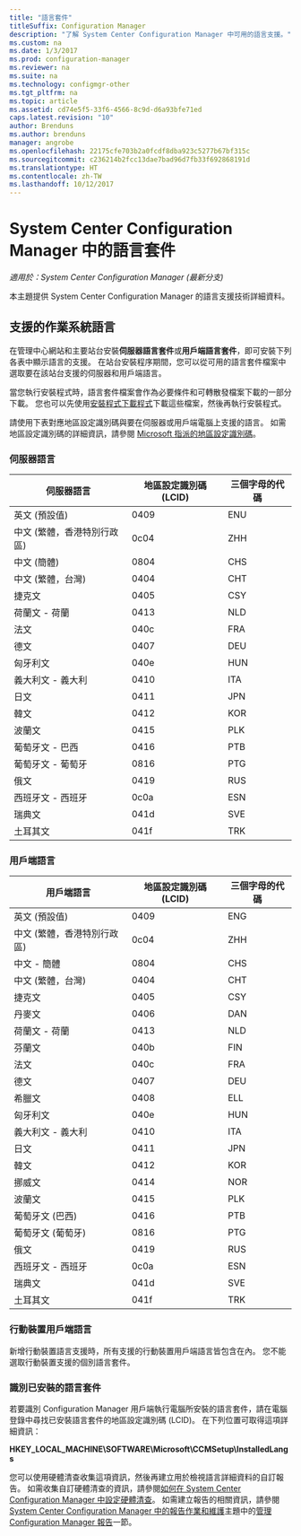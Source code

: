 ```yaml
---
title: "語言套件"
titleSuffix: Configuration Manager
description: "了解 System Center Configuration Manager 中可用的語言支援。"
ms.custom: na
ms.date: 1/3/2017
ms.prod: configuration-manager
ms.reviewer: na
ms.suite: na
ms.technology: configmgr-other
ms.tgt_pltfrm: na
ms.topic: article
ms.assetid: cd74e5f5-33f6-4566-8c9d-d6a93bfe71ed
caps.latest.revision: "10"
author: Brenduns
ms.author: brenduns
manager: angrobe
ms.openlocfilehash: 22175cfe703b2a0fcdf8dba923c5277b67bf315c
ms.sourcegitcommit: c236214b2fcc13dae7bad96d7fb33f692868191d
ms.translationtype: HT
ms.contentlocale: zh-TW
ms.lasthandoff: 10/12/2017
---
```

# <a name="language-packs-in-system-center-configuration-manager"></a>System Center Configuration Manager 中的語言套件

*適用於：System Center Configuration Manager (最新分支)*

本主題提供 System Center Configuration Manager 的語言支援技術詳細資料。  

## <a name="BKMK_SupLanguagePacks"></a> 支援的作業系統語言  
 在管理中心網站和主要站台安裝**伺服器語言套件**或**用戶端語言套件**，即可安裝下列各表中顯示語言的支援。 在站台安裝程序期間，您可以從可用的語言套件檔案中選取要在該站台支援的伺服器和用戶端語言。

 當您執行安裝程式時，語言套件檔案會作為必要條件和可轉散發檔案下載的一部分下載。 您也可以先使用[安裝程式下載程式](setup-downloader.md)下載這些檔案，然後再執行安裝程式。   

 請使用下表對應地區設定識別碼與要在伺服器或用戶端電腦上支援的語言。 如需地區設定識別碼的詳細資訊，請參閱 [Microsoft 指派的地區設定識別碼](http://go.microsoft.com/fwlink/p/?LinkId=252609)。  

### <a name="server-languages"></a>伺服器語言  

|伺服器語言|地區設定識別碼 (LCID)|三個字母的代碼|  
|---------------------|------------------------|-----------------------|  
|英文 (預設值)|0409|ENU|  
|中文 (繁體，香港特別行政區)|0c04|ZHH|  
|中文 (簡體)|0804|CHS|  
|中文 (繁體，台灣)|0404|CHT|  
|捷克文|0405|CSY|  
|荷蘭文 - 荷蘭|0413|NLD|  
|法文|040c|FRA|  
|德文|0407|DEU|  
|匈牙利文|040e|HUN|  
|義大利文 - 義大利|0410|ITA|  
|日文|0411|JPN|  
|韓文|0412|KOR|  
|波蘭文|0415|PLK|  
|葡萄牙文 - 巴西|0416|PTB|  
|葡萄牙文 - 葡萄牙|0816|PTG|  
|俄文|0419|RUS|  
|西班牙文 - 西班牙|0c0a|ESN|  
|瑞典文|041d|SVE|  
|土耳其文|041f|TRK|  

### <a name="client-languages"></a>用戶端語言  

|用戶端語言|地區設定識別碼 (LCID)|三個字母的代碼|  
|---------------------|------------------------|-----------------------|  
|英文 (預設值)|0409|ENG|  
|中文 (繁體，香港特別行政區)|0c04|ZHH|  
|中文 - 簡體|0804|CHS|  
|中文 (繁體，台灣)|0404|CHT|  
|捷克文|0405|CSY|  
|丹麥文|0406|DAN|  
|荷蘭文 - 荷蘭|0413|NLD|  
|芬蘭文|040b|FIN|  
|法文|040c|FRA|  
|德文|0407|DEU|  
|希臘文|0408|ELL|  
|匈牙利文|040e|HUN|  
|義大利文 - 義大利|0410|ITA|  
|日文|0411|JPN|  
|韓文|0412|KOR|  
|挪威文|0414|NOR|  
|波蘭文|0415|PLK|  
|葡萄牙文 (巴西)|0416|PTB|  
|葡萄牙文 (葡萄牙)|0816|PTG|  
|俄文|0419|RUS|  
|西班牙文 - 西班牙|0c0a|ESN|  
|瑞典文|041d|SVE|  
|土耳其文|041f|TRK|  

### <a name="mobile-device-client-languages"></a>行動裝置用戶端語言  
 新增行動裝置語言支援時，所有支援的行動裝置用戶端語言皆包含在內。 您不能選取行動裝置支援的個別語言套件。  

### <a name="identify-installed-language-packs"></a>識別已安裝的語言套件  
若要識別 Configuration Manager 用戶端執行電腦所安裝的語言套件，請在電腦登錄中尋找已安裝語言套件的地區設定識別碼 (LCID)。 在下列位置可取得這項詳細資訊：

 **HKEY_LOCAL_MACHINE\SOFTWARE\Microsoft\CCMSetup\InstalledLangs**  

您可以使用硬體清查收集這項資訊，然後再建立用於檢視語言詳細資料的自訂報告。 如需收集自訂硬體清查的資訊，請參閱[如何在 System Center Configuration Manager 中設定硬體清查](../../../../core/clients/manage/inventory/configure-hardware-inventory.md)。 如需建立報告的相關資訊，請參閱 [System Center Configuration Manager 中的報告作業和維護](../../../../core/servers/manage/operations-and-maintenance-for-reporting.md)主題中的[管理 Configuration Manager 報告](../../../../core/servers/manage/operations-and-maintenance-for-reporting.md#BKMK_ManageReports)一節。  
